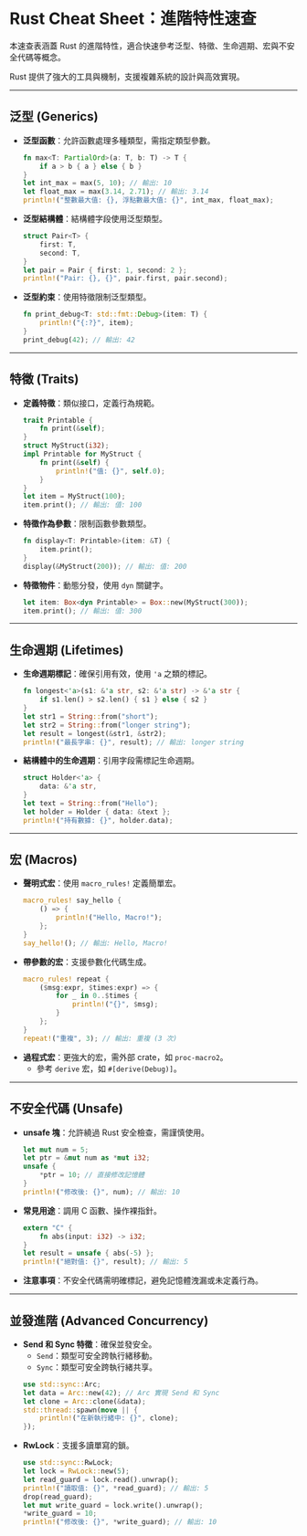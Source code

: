 # Rust Cheat Sheet：進階特性速查

本速查表涵蓋 Rust 的進階特性，適合快速參考泛型、特徵、生命週期、宏與不安全代碼等概念。

Rust 提供了強大的工具與機制，支援複雜系統的設計與高效實現。

---

## 泛型 (Generics)

- **泛型函數**：允許函數處理多種類型，需指定類型參數。
  ```rust
  fn max<T: PartialOrd>(a: T, b: T) -> T {
      if a > b { a } else { b }
  }
  let int_max = max(5, 10); // 輸出: 10
  let float_max = max(3.14, 2.71); // 輸出: 3.14
  println!("整數最大值: {}, 浮點數最大值: {}", int_max, float_max);
  ```
- **泛型結構體**：結構體字段使用泛型類型。
  ```rust
  struct Pair<T> {
      first: T,
      second: T,
  }
  let pair = Pair { first: 1, second: 2 };
  println!("Pair: {}, {}", pair.first, pair.second);
  ```
- **泛型約束**：使用特徵限制泛型類型。
  ```rust
  fn print_debug<T: std::fmt::Debug>(item: T) {
      println!("{:?}", item);
  }
  print_debug(42); // 輸出: 42
  ```

---

## 特徵 (Traits)

- **定義特徵**：類似接口，定義行為規範。
  ```rust
  trait Printable {
      fn print(&self);
  }
  struct MyStruct(i32);
  impl Printable for MyStruct {
      fn print(&self) {
          println!("值: {}", self.0);
      }
  }
  let item = MyStruct(100);
  item.print(); // 輸出: 值: 100
  ```
- **特徵作為參數**：限制函數參數類型。
  ```rust
  fn display<T: Printable>(item: &T) {
      item.print();
  }
  display(&MyStruct(200)); // 輸出: 值: 200
  ```
- **特徵物件**：動態分發，使用 `dyn` 關鍵字。
  ```rust
  let item: Box<dyn Printable> = Box::new(MyStruct(300));
  item.print(); // 輸出: 值: 300
  ```

---

## 生命週期 (Lifetimes)

- **生命週期標記**：確保引用有效，使用 `'a` 之類的標記。
  ```rust
  fn longest<'a>(s1: &'a str, s2: &'a str) -> &'a str {
      if s1.len() > s2.len() { s1 } else { s2 }
  }
  let str1 = String::from("short");
  let str2 = String::from("longer string");
  let result = longest(&str1, &str2);
  println!("最長字串: {}", result); // 輸出: longer string
  ```
- **結構體中的生命週期**：引用字段需標記生命週期。
  ```rust
  struct Holder<'a> {
      data: &'a str,
  }
  let text = String::from("Hello");
  let holder = Holder { data: &text };
  println!("持有數據: {}", holder.data);
  ```

---

## 宏 (Macros)

- **聲明式宏**：使用 `macro_rules!` 定義簡單宏。
  ```rust
  macro_rules! say_hello {
      () => {
          println!("Hello, Macro!");
      };
  }
  say_hello!(); // 輸出: Hello, Macro!
  ```
- **帶參數的宏**：支援參數化代碼生成。
  ```rust
  macro_rules! repeat {
      ($msg:expr, $times:expr) => {
          for _ in 0..$times {
              println!("{}", $msg);
          }
      };
  }
  repeat!("重複", 3); // 輸出: 重複 (3 次)
  ```
- **過程式宏**：更強大的宏，需外部 crate，如 `proc-macro2`。
  - 參考 `derive` 宏，如 `#[derive(Debug)]`。

---

## 不安全代碼 (Unsafe)

- **unsafe 塊**：允許繞過 Rust 安全檢查，需謹慎使用。
  ```rust
  let mut num = 5;
  let ptr = &mut num as *mut i32;
  unsafe {
      *ptr = 10; // 直接修改記憶體
  }
  println!("修改後: {}", num); // 輸出: 10
  ```
- **常見用途**：調用 C 函數、操作裸指針。
  ```rust
  extern "C" {
      fn abs(input: i32) -> i32;
  }
  let result = unsafe { abs(-5) };
  println!("絕對值: {}", result); // 輸出: 5
  ```
- **注意事項**：不安全代碼需明確標記，避免記憶體洩漏或未定義行為。

---

## 並發進階 (Advanced Concurrency)

- **Send 和 Sync 特徵**：確保並發安全。
    - `Send`：類型可安全跨執行緒移動。
    - `Sync`：類型可安全跨執行緒共享。
    ```rust
    use std::sync::Arc;
    let data = Arc::new(42); // Arc 實現 Send 和 Sync
    let clone = Arc::clone(&data);
    std::thread::spawn(move || {
        println!("在新執行緒中: {}", clone);
    });
    ```
- **RwLock**：支援多讀單寫的鎖。
  ```rust
  use std::sync::RwLock;
  let lock = RwLock::new(5);
  let read_guard = lock.read().unwrap();
  println!("讀取值: {}", *read_guard); // 輸出: 5
  drop(read_guard);
  let mut write_guard = lock.write().unwrap();
  *write_guard = 10;
  println!("修改後: {}", *write_guard); // 輸出: 10
  ```

